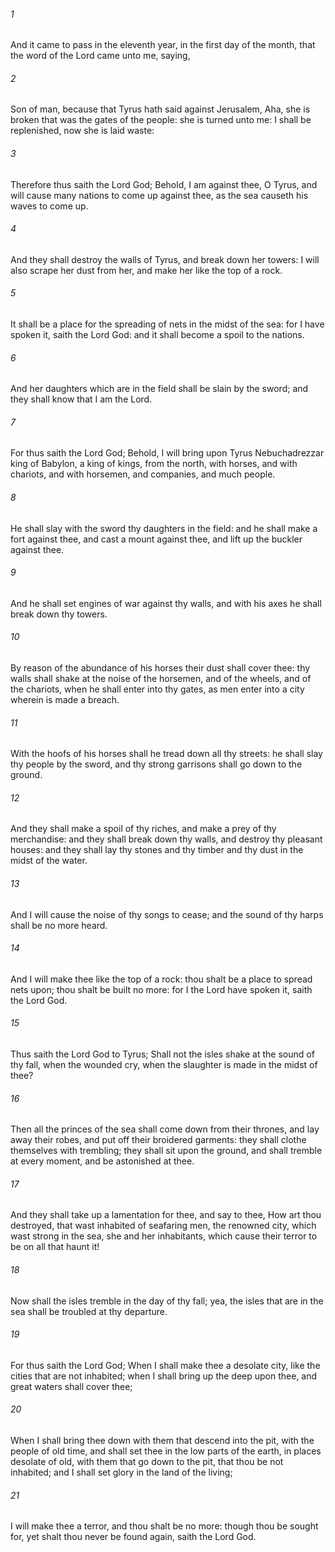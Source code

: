 ###### 1
And it came to pass in the eleventh year, in the first day of the month, that the word of the Lord came unto me, saying,

###### 2
Son of man, because that Tyrus hath said against Jerusalem, Aha, she is broken that was the gates of the people: she is turned unto me: I shall be replenished, now she is laid waste:

###### 3
Therefore thus saith the Lord God; Behold, I am against thee, O Tyrus, and will cause many nations to come up against thee, as the sea causeth his waves to come up.

###### 4
And they shall destroy the walls of Tyrus, and break down her towers: I will also scrape her dust from her, and make her like the top of a rock.

###### 5
It shall be a place for the spreading of nets in the midst of the sea: for I have spoken it, saith the Lord God: and it shall become a spoil to the nations.

###### 6
And her daughters which are in the field shall be slain by the sword; and they shall know that I am the Lord.

###### 7
For thus saith the Lord God; Behold, I will bring upon Tyrus Nebuchadrezzar king of Babylon, a king of kings, from the north, with horses, and with chariots, and with horsemen, and companies, and much people.

###### 8
He shall slay with the sword thy daughters in the field: and he shall make a fort against thee, and cast a mount against thee, and lift up the buckler against thee.

###### 9
And he shall set engines of war against thy walls, and with his axes he shall break down thy towers.

###### 10
By reason of the abundance of his horses their dust shall cover thee: thy walls shall shake at the noise of the horsemen, and of the wheels, and of the chariots, when he shall enter into thy gates, as men enter into a city wherein is made a breach.

###### 11
With the hoofs of his horses shall he tread down all thy streets: he shall slay thy people by the sword, and thy strong garrisons shall go down to the ground.

###### 12
And they shall make a spoil of thy riches, and make a prey of thy merchandise: and they shall break down thy walls, and destroy thy pleasant houses: and they shall lay thy stones and thy timber and thy dust in the midst of the water.

###### 13
And I will cause the noise of thy songs to cease; and the sound of thy harps shall be no more heard.

###### 14
And I will make thee like the top of a rock: thou shalt be a place to spread nets upon; thou shalt be built no more: for I the Lord have spoken it, saith the Lord God.

###### 15
Thus saith the Lord God to Tyrus; Shall not the isles shake at the sound of thy fall, when the wounded cry, when the slaughter is made in the midst of thee?

###### 16
Then all the princes of the sea shall come down from their thrones, and lay away their robes, and put off their broidered garments: they shall clothe themselves with trembling; they shall sit upon the ground, and shall tremble at every moment, and be astonished at thee.

###### 17
And they shall take up a lamentation for thee, and say to thee, How art thou destroyed, that wast inhabited of seafaring men, the renowned city, which wast strong in the sea, she and her inhabitants, which cause their terror to be on all that haunt it!

###### 18
Now shall the isles tremble in the day of thy fall; yea, the isles that are in the sea shall be troubled at thy departure.

###### 19
For thus saith the Lord God; When I shall make thee a desolate city, like the cities that are not inhabited; when I shall bring up the deep upon thee, and great waters shall cover thee;

###### 20
When I shall bring thee down with them that descend into the pit, with the people of old time, and shall set thee in the low parts of the earth, in places desolate of old, with them that go down to the pit, that thou be not inhabited; and I shall set glory in the land of the living;

###### 21
I will make thee a terror, and thou shalt be no more: though thou be sought for, yet shalt thou never be found again, saith the Lord God.

